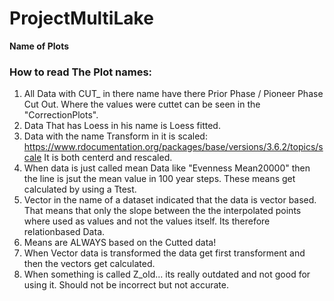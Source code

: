 # ProjectMultiLake
**Name of Plots**

### How to read The Plot names:

1. All Data with CUT_ in there name have there Prior Phase / Pioneer Phase Cut Out. Where the values were cuttet can be seen in the "CorrectionPlots".
2. Data That has Loess in his name is Loess fitted.
3. Data with the name Transform in it is scaled: https://www.rdocumentation.org/packages/base/versions/3.6.2/topics/scale
It is both centerd and rescaled.
4. When data is just called mean Data like "Evenness Mean20000" then the line is jsut the mean value in 100 year steps. These means get calculated by using a Ttest.
5. Vector in the name of a dataset indicated that the data is vector based. That means that only the slope between the the interpolated points where used as values and not the values itself. Its therefore relationbased Data.
6. Means are ALWAYS based on the Cutted data!
7. When Vector data is transformed the data get first transforment and then the vectors get calculated.
8. When something is called Z_old... its really outdated and not good for using it. Should not be incorrect but not accurate.
